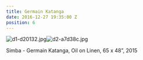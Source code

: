 ```yaml
---
title: Germain Katanga
date: 2016-12-27 19:35:00 Z
position: 6
---
```


![d1-d20132.jpg](/uploads/d1-d20132.jpg)![d2-a7d38c.jpg](/uploads/d2-a7d38c.jpg)

Simba - Germain Katanga,
Oil on Linen,
65 x 48”,
2015
